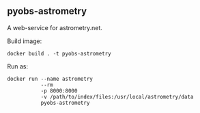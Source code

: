 pyobs-astrometry
----------------

A web-service for astrometry.net.

Build image:

    docker build . -t pyobs-astrometry

Run as:

    docker run --name astrometry 
               --rm 
               -p 8000:8000 
               -v /path/to/index/files:/usr/local/astrometry/data 
               pyobs-astrometry
               
